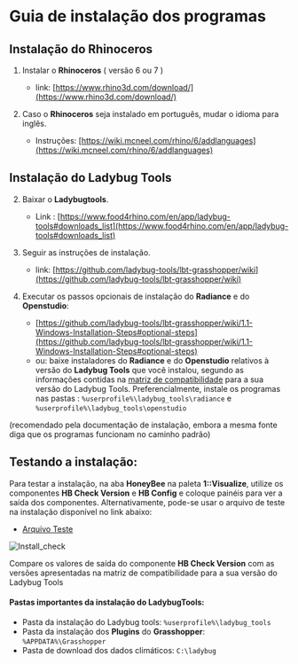 # Guia de instalação dos programas

## Instalação do **Rhinoceros**

1. Instalar o **Rhinoceros** ( versão 6 ou 7 )
   - link: [https://www.rhino3d.com/download/](https://www.rhino3d.com/download/)

1. Caso o **Rhinoceros** seja instalado em português, mudar o idioma para inglês.
   - Instruções: [https://wiki.mcneel.com/rhino/6/addlanguages](https://wiki.mcneel.com/rhino/6/addlanguages)

## Instalação do Ladybug Tools

2. Baixar o **Ladybugtools**.
   - Link : [https://www.food4rhino.com/en/app/ladybug-tools#downloads_list](https://www.food4rhino.com/en/app/ladybug-tools#downloads_list)
3. Seguir as instruções de instalação.
   - link: [https://github.com/ladybug-tools/lbt-grasshopper/wiki](https://github.com/ladybug-tools/lbt-grasshopper/wiki)

4. Executar os passos opcionais de instalação do **Radiance** e do **Openstudio**:
   - [https://github.com/ladybug-tools/lbt-grasshopper/wiki/1.1-Windows-Installation-Steps#optional-steps](https://github.com/ladybug-tools/lbt-grasshopper/wiki/1.1-Windows-Installation-Steps#optional-steps)
   - ou: baixe instaladores do **Radiance** e do **Openstudio** relativos à versão do **Ladybug Tools** que você instalou, segundo as informações contidas na [matriz de compatibilidade](https://github.com/ladybug-tools/lbt-grasshopper/wiki/1.4-Compatibility-Matrix) para a sua versão do Ladybug Tools. Preferencialmente, instale os programas nas pastas :
   ``` %userprofile%\ladybug_tools\radiance ``` e
  ``` %userprofile%\ladybug_tools\openstudio ``` 
  
  (recomendado pela documentação de instalação, embora a mesma fonte diga que os programas funcionam no caminho padrão)

## Testando a instalação:

Para testar a instalação, na aba **HoneyBee** na paleta **1::Visualize**, utilize os componentes **HB Check Version** e **HB Config** e coloque painéis para ver a saída dos componentes. Alternativamente, pode-se usar o arquivo de teste na instalação disponível no link abaixo:

- [Arquivo Teste](./install_check.gh)

![Install_check](./Install_check.jpg)

Compare os valores de saída do componente **HB Check Version** com as versões apresentadas na matriz de compatibilidade para a sua versão do Ladybug Tools

#### Pastas importantes da instalação do LadybugTools:

- Pasta da instalação do Ladybug tools: 
        ``` %userprofile%\ladybug_tools ```
- Pasta da instalação dos **Plugins** do **Grasshopper**: 
        ``` %APPDATA%\Grasshopper ```
- Pasta de download dos dados climáticos:
        ``` C:\ladybug ```
